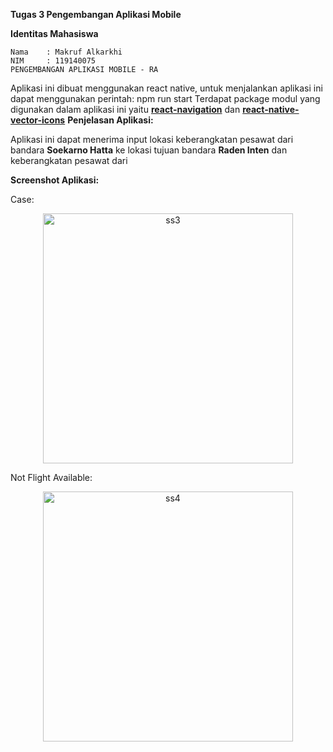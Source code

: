<b>Tugas 3 Pengembangan Aplikasi Mobile</b>

<b>Identitas Mahasiswa</b>

    Nama    : Makruf Alkarkhi
    NIM     : 119140075
    PENGEMBANGAN APLIKASI MOBILE - RA
    
Aplikasi ini dibuat menggunakan react native, untuk menjalankan aplikasi ini dapat menggunakan perintah:
    npm run start
Terdapat package modul yang digunakan dalam aplikasi ini yaitu <a href="https://reactnavigation.org/docs/getting-started"><b>react-navigation</b></a> dan <a href="https://github.com/oblador/react-native-vector-icons"><b>react-native-vector-icons</b></a>
<b>Penjelasan Aplikasi:</b>

Aplikasi ini dapat menerima input lokasi keberangkatan pesawat dari bandara <b>Soekarno Hatta</b> ke lokasi tujuan bandara <b>Raden Inten</b> dan keberangkatan pesawat dari

<b>Screenshot Aplikasi:</b>

Case:

<p align="center"><img width="400" align="center" src="https://github.com/119140075/Tugas-individu-3-PAM/blob/main/ScreenshotApp/ss3.png" alt="ss3"></p>

Not Flight Available:

<p align="center"><img width="400" src="https://github.com/119140075/Tugas-individu-3-PAM/blob/main/ScreenshotApp/ss4.png" alt="ss4"></p>
